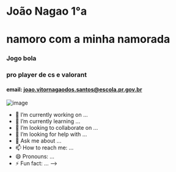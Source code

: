 # João Nagao 1°a

# namoro com a minha namorada 
### Jogo bola
### pro player de cs e valorant
#### email: joao.vitornagaodos.santos@escola.pr.gov.br

![image](https://user-images.githubusercontent.com/110929048/184942831-a44d769e-d32b-4624-b8d3-9a842c212309.png)


- 🔭 I’m currently working on ...
- 🌱 I’m currently learning ...
- 👯 I’m looking to collaborate on ...
- 🤔 I’m looking for help with ...
- 💬 Ask me about ...
- 📫 How to reach me: ...
- 😄 Pronouns: ...
- ⚡ Fun fact: ...
-->
